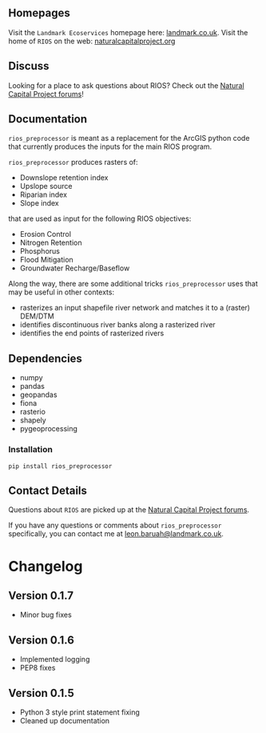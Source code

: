 Homepages
---------

Visit the  `Landmark Ecoservices` homepage here: [landmark.co.uk](http://www.landmark.co.uk/landmark-energy-and-sustainability/ecoservices/).
Visit the home of `RIOS` on the web: [naturalcapitalproject.org](http://www.naturalcapitalproject.org/software/#rios)

Discuss
-------

Looking for a place to ask questions about RIOS? Check out the <a href="http://forums.naturalcapitalproject.org/index.php?p=/categories/rios">Natural Capital Project forums</a>!
 
Documentation
-------------

`rios_preprocessor` is meant as a replacement for the ArcGIS python code that currently
produces the inputs for the main RIOS program.

`rios_preprocessor` produces rasters of:

* Downslope retention index
* Upslope source
* Riparian index
* Slope index

that are used as input for the following RIOS objectives:

* Erosion Control
* Nitrogen Retention
* Phosphorus
* Flood Mitigation
* Groundwater Recharge/Baseflow

Along the way, there are some additional tricks `rios_preprocessor` uses that may be useful in other contexts:

* rasterizes an input shapefile river network and matches it to a (raster) DEM/DTM
* identifies discontinuous river banks along a rasterized river
* identifies the end points of rasterized rivers

## Dependencies

* numpy
* pandas
* geopandas
* fiona
* rasterio
* shapely
* pygeoprocessing

### Installation

`pip install rios_preprocessor`

## Contact Details

Questions about `RIOS` are picked up at the <a href="http://forums.naturalcapitalproject.org/index.php?p=/categories/rios">Natural Capital Project forums</a>.

If you have any questions or comments about `rios_preprocessor` specifically, you can contact me at [leon.baruah@landmark.co.uk](mailto:leon.baruah@landmark.co.uk).

# Changelog

## Version 0.1.7

* Minor bug fixes

## Version 0.1.6

* Implemented logging
* PEP8 fixes

## Version 0.1.5

* Python 3 style print statement fixing
* Cleaned up documentation

